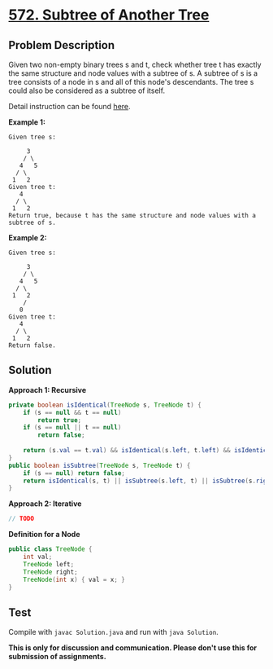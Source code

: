 # [572. Subtree of Another Tree][title]

## Problem Description

Given two non-empty binary trees s and t, check whether tree t has exactly the same structure and node values with a subtree of s. A subtree of s is a tree consists of a node in s and all of this node's descendants. The tree s could also be considered as a subtree of itself.

Detail instruction can be found [here][title].

**Example 1:**

```
Given tree s:

     3
    / \
   4   5
  / \
 1   2
Given tree t:
   4 
  / \
 1   2
Return true, because t has the same structure and node values with a subtree of s.
```

**Example 2:**

```
Given tree s:

     3
    / \
   4   5
  / \
 1   2
    /
   0
Given tree t:
   4
  / \
 1   2
Return false.
```

## Solution

**Approach 1: Recursive**

```java
private boolean isIdentical(TreeNode s, TreeNode t) {
    if (s == null && t == null)
        return true;
    if (s == null || t == null)
        return false;
    
    return (s.val == t.val) && isIdentical(s.left, t.left) && isIdentical(s.right, t.right);
}
public boolean isSubtree(TreeNode s, TreeNode t) {
    if (s == null) return false;
    return isIdentical(s, t) || isSubtree(s.left, t) || isSubtree(s.right, t);
}
```

**Approach 2: Iterative**

```java
// TODO
```

**Definition for a Node**

```java
public class TreeNode {
    int val;
    TreeNode left;
    TreeNode right;
    TreeNode(int x) { val = x; }
}
```

## Test

Compile with `javac Solution.java` and run with `java Solution`.


**This is only for discussion and communication. Please don't use this for submission of assignments.**

[title]: https://leetcode.com/problems/subtree-of-another-tree/